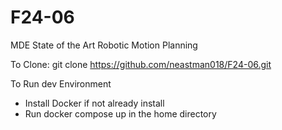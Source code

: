 # F24-06
MDE State of the Art Robotic Motion Planning

To Clone:
git clone https://github.com/neastman018/F24-06.git

To Run dev Environment
 - Install Docker if not already install
 - Run docker compose up in the home directory
